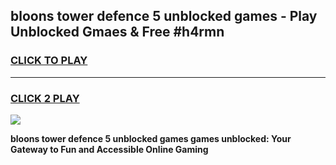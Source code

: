 
## bloons tower defence 5 unblocked games - Play Unblocked Gmaes & Free #h4rmn
<h3>
<a href="https://news.freeplayer.one?title=bloons_tower_defence_5_unblocked_games&ref=26F">CLICK TO PLAY</a></h3>
<hr>

<h3>
<a href="https://news.freeplayer.one?title=bloons_tower_defence_5_unblocked_games&ref=26F">CLICK 2 PLAY</a>
  
</h3>

<a href="https://news.freeplayer.one?title=bloons_tower_defence_5_unblocked_games&ref=26F/"><img src="https://clearcache.store/games.png"></a>


**bloons tower defence 5 unblocked games games unblocked: Your Gateway to Fun and Accessible Online Gaming**
